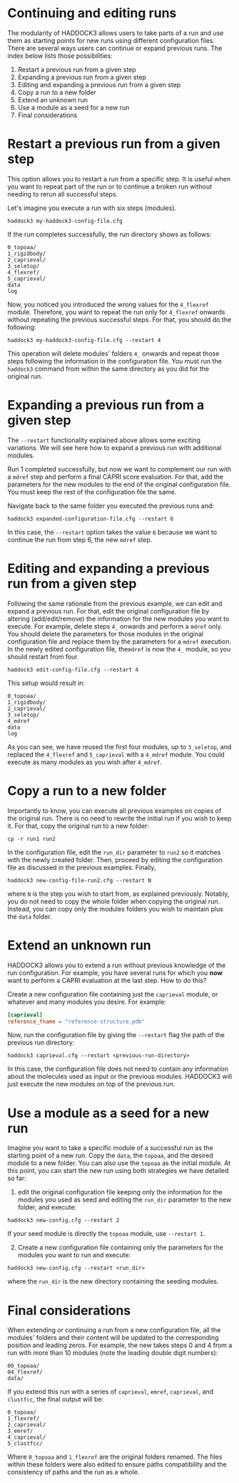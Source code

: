 # Continuing and editing runs

The modularity of HADDOCK3 allows users to take parts of a run and use them as
starting points for new runs using different configuration files. There are
several ways users can continue or expand previous runs. The index below lists
those possibilities:

1. Restart a previous run from a given step
1. Expanding a previous run from a given step
1. Editing and expanding a previous run from a given step
1. Copy a run to a new folder
1. Extend an unknown run
1. Use a module as a seed for a new run
1. Final considerations

# Restart a previous run from a given step

This option allows you to restart a run from a specific step. It is useful when
you want to repeat part of the run or to continue a broken run without needing
to rerun all successful steps.

Let's imagine you execute a run with six steps (modules).

```
haddock3 my-haddock3-config-file.cfg
```

If the run completes successfully, the run directory shows as follows:

```
0_topoaa/
1_rigidbody/
2_caprieval/
3_seletop/
4_flexref/
5_caprieval/
data
log
```

Now, you noticed you introduced the wrong values for the `4_flexref` module.
Therefore, you want to repeat the run only for `4_flexref` onwards without
repeating the previous successful steps. For that, you should do the following:

```
haddock3 my-haddock3-config-file.cfg --restart 4
```

This operation will delete modules' folders `4_` onwards and repeat those steps
following the information in the configuration file. You must run the `haddock3`
command from within the same directory as you did for the original run.

# Expanding a previous run from a given step

The `--restart` functionality explained above allows some exciting variations.
We will see here how to expand a previous run with additional modules.

Run 1 completed successfully, but now we want to complement our run with a
`mdref` step and perform a final CAPRI score evaluation. For that, add the
parameters for the new modules to the end of the original configuration file.
You must keep the rest of the configuration file the same.

Navigate back to the same folder you executed the previous runs and:

```
haddock3 expanded-configuration-file.cfg --restart 6
```

In this case, the `--restart` option takes the value `6` because we want to
continue the run from step 6, the new `mdref` step.

# Editing and expanding a previous run from a given step

Following the same rationale from the previous example, we can edit and expand a
previous run. For that, edit the original configuration file by altering
(add/edit/remove) the information for the new modules you want to execute. For
example, delete steps `4_` onwards and perform a `mdref` only. You should delete
the parameters for those modules in the original configuration file and replace
them by the parameters for a `mdref` execution. In the newly edited
configuration file, the`mdref` is now the `4_` module, so you should restart
from four.

```
haddock3 edit-config-file.cfg --restart 4
```

This setup would result in:

```
0_topoaa/
1_rigidbody/
2_caprieval/
3_seletop/
4_mdref
data
log
```

As you can see, we have reused the first four modules, up to `3_seletop`, and
replaced the `4_flexref` and `5_caprieval` with a `4_mdref` module. You could
execute as many modules as you wish after `4_mdref`.

# Copy a run to a new folder

Importantly to know, you can execute all previous examples on copies of the
original run. There is no need to rewrite the initial run if you wish to keep
it. For that, copy the original run to a new folder:

```
cp -r run1 run2
```

In the configuration file, edit the `run_dir` parameter to `run2` so it
matches with the newly created folder. Then, proceed by editing the
configuration file as discussed in the previous examples. Finally,

```
haddock3 new-config-file-run2.cfg --restart N
```

where `N` is the step you wish to start from, as explained previously. Notably,
you do not need to copy the whole folder when copying the original run. Instead,
you can copy only the modules folders you wish to maintain plus the `data`
folder.

# Extend an unknown run

HADDOCK3 allows you to extend a run without previous knowledge of the run
configuration. For example, you have several runs for which you **now** want to
perform a CAPRI evaluation at the last step. How to do this?

Create a new configuration file containing just the `caprieval` module, or
whatever and many modules you desire. For example:

```toml
[caprieval]
reference_fname = "reference-structure.pdb"
```

Now, run the configuration file by giving the `--restart` flag the path of the
previous run directory:

```
haddock3 caprieval.cfg --restart <previous-run-directory>
```

In this case, the configuration file does not need to contain any information
about the molecules used as input or the previous modules. HADDOCK3 will just
execute the new modules on top of the previous run.

# Use a module as a seed for a new run

Imagine you want to take a specific module of a successful run as the starting
point of a new run. Copy the `data`, the `topoaa`, and the desired module to a
new folder. You can also use the `topoaa` as the initial module. At this point,
you can start the new run using both strategies we have detailed so far:

1) edit the original configuration file keeping only the information for the
modules you used as seed and editing the `run_dir` parameter to the new folder,
and execute:

```
haddock3 new-config.cfg --restart 2
```

If your seed module is directly the `topoaa` module, use `--restart 1`.

2) Create a new configuration file containing only the parameters for the
modules you want to run and execute:

```
haddock3 new-config.cfg --restart <run_dir>
```

where the `run_dir` is the new directory containing the seeding modules.

# Final considerations

When extending or continuing a run from a new configuration file, all the
modules' folders and their content will be updated to the corresponding position
and leading zeros. For example, the new takes steps 0 and 4 from a run with more
than 10 modules (note the leading double digit numbers):

```
00_topoaa/
04_flexref/
data/
```

If you extend this run with a series of `caprieval`, `emref`, `caprieval`, and
`clustfcc`, the final output will be:

```
0_topoaa/
1_flexref/
2_caprieval/
3_emref/
4_caprieval/
5_clustfcc/
```

Where `0_topoaa` and `1_flexref` are the original folders renamed. The files
within these folders were also edited to ensure paths compatibility and the
consistency of paths and the run as a whole.
